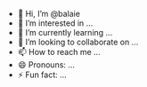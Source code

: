 - 👋 Hi, I’m @balaie
- 👀 I’m interested in ...
- 🌱 I’m currently learning ...
- 💞️ I’m looking to collaborate on ...
- 📫 How to reach me ...
- 😄 Pronouns: ...
- ⚡ Fun fact: ...

<!---
balaie/balaie is a ✨ special ✨ repository because its `README.md` (this file) appears on your GitHub profile.
You can click the Preview link to take a look at your changes.
--->
